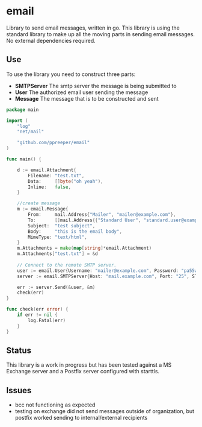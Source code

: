 # email
Library to send email messages, written in go. This library is using the standard library to make up all the moving parts in sending email messages. No external dependencies required.

## Use
To use the library you need to construct three parts:
* **SMTPServer** The smtp server the message is being submitted to
* **User** The authorized email user sending the message
* **Message** The message that is to be constructed and sent

```go
package main

import (
	"log"
	"net/mail"

	"github.com/ppreeper/email"
)

func main() {

	d := email.Attachment{
		Filename: "test.txt",
		Data:     []byte("oh yeah"),
		Inline:   false,
	}

	//create message
	m := email.Message{
		From:     mail.Address{"Mailer", "mailer@example.com"},
		To:       []mail.Address{{"Standard User", "standard.user@example.com"}},
		Subject:  "test subject",
		Body:     "this is the email body",
		MimeType: "text/html",
	}
	m.Attachments = make(map[string]*email.Attachment)
	m.Attachments["test.txt"] = &d
  
	// Connect to the remote SMTP server.
	user := email.User{Username: "mailer@example.com", Password: "pa55w0rd"}
	server := email.SMTPServer{Host: "mail.example.com", Port: "25", STARTTLS: false}

	err := server.Send(&user, &m)
	check(err)
}

func check(err error) {
	if err != nil {
		log.Fatal(err)
	}
}
```

## Status
This library is a work in progress but has been tested against a MS Exchange server and a Postfix server configured with starttls.

## Issues
* bcc not functioning as expected
* testing on exchange did not send messages outside of organization, but postfix worked sending to internal/external recipients
